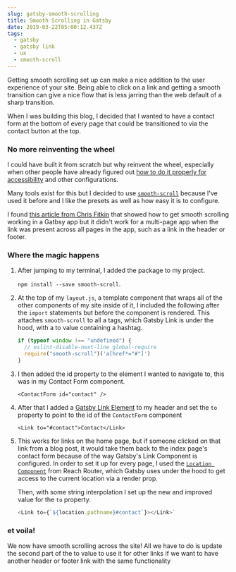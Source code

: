 ```yaml
---
slug: gatsby-smooth-scrolling
title: Smooth Scrolling in Gatsby
date: 2019-03-22T05:00:12.437Z
tags:
  - gatsby
  - gatsby link
  - ux
  - smooth-scroll
---
```

Getting smooth scrolling set up can make a nice addition to the user experience of your site. Being able to click on a link and getting a smooth transition can give a nice flow that is less jarring than the web default of a sharp transition.

When I was building this blog, I decided that I wanted to have a contact form at the bottom of every page that could be transitioned to via the contact button at the top.

### No more reinventing the wheel

I could have built it from scratch but why reinvent the wheel, especially when other people have already figured out [how to do it properly for accessibility](https://css-tricks.com/smooth-scrolling-accessibility/) and other configurations.

Many tools exist for this but I decided to use [`smooth-scroll`](https://www.npmjs.com/package/smooth-scroll) because I've used it before and I like the presets as well as how easy it is to configure.

I found [this article from Chris Fitkin](https://medium.com/@chrisfitkin/how-to-smooth-scroll-links-in-gatsby-3dc445299558) that showed how to get smooth scrolling working in a Gatbsy app but it didn't work for a multi-page app when the link was present across all pages in the app, such as a link in the header or footer.

### Where the magic happens

1. After jumping to my terminal, I added the package to my project.

   `npm install --save smooth-scroll`.

2. At the top of my `layout.js`, a template component that wraps all of the other components of my site inside of it, I included the following after the `import` statements but before the component is rendered. This attaches `smooth-scroll` to all a tags, which Gatsby Link is under the hood, with a to value containing a hashtag.
    ```javascript
    if (typeof window !== "undefined") {
      // eslint-disable-next-line global-require
      require("smooth-scroll")('a[href*="#"]')
    }
    ```

3. I then added the id property to the element I wanted to navigate to, this was in my Contact Form component.

   `<ContactForm id="contact" />`

4. After that I added a [Gatsby Link Element](https://www.gatsbyjs.org/docs/gatsby-link/) to my header and set the `to` property to point to the id of the `ContactForm` component

   `<Link to="#contact">Contact</Link>`

5. This works for links on the home page, but if someone clicked on that link from a blog post, it would take them back to the index page's contact form because of the way Gatsby's Link Component is configured. In order to set it up for every page, I used the [`Location Component`](https://reach.tech/router/api/Location) from Reach Router, which Gatsby uses under the hood to get access to the current location via a render prop. 

   Then, with some string interpolation I set up the new and improved value for the `to` property.
   
   ```javascript
   <Link to={`${location.pathname}#contact`}></Link>`
   ```

### et voila!
We now have smooth scrolling across the site! All we have to do is update the second part of the to value to use it for other links if we want to have another header or footer link with the same functionality
